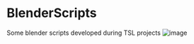 # BlenderScripts
Some blender scripts developed during TSL projects
![image](https://user-images.githubusercontent.com/88033/219680185-d0aa6cfb-5b38-4197-93d9-47b08788eeb2.png)

